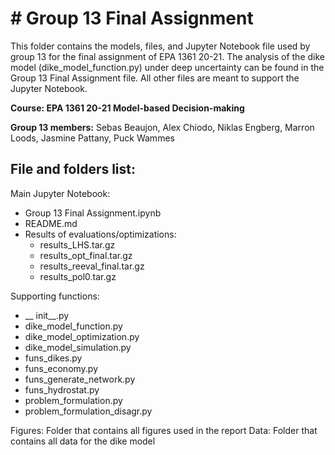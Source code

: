 # # Group 13 Final Assignment

This folder contains the models, files, and Jupyter Notebook file used 
by group 13 for the final assignment of EPA 1361 20-21. The analysis 
of the dike model (dike_model_function.py) under deep uncertainty can 
be found in the Group 13 Final Assignment file. All other files are 
meant to support the Jupyter Notebook.

**Course: EPA 1361 20-21 Model-based Decision-making**

**Group 13 members:** 
Sebas Beaujon, Alex Chiodo, Niklas Engberg, 
Marron Loods, Jasmine Pattany, Puck Wammes


## File and folders list:

Main Jupyter Notebook:
- Group 13 Final Assignment.ipynb
- README.md 
- Results of evaluations/optimizations:
  - results_LHS.tar.gz
  - results_opt_final.tar.gz
  - results_reeval_final.tar.gz
  - results_pol0.tar.gz

Supporting functions:
- __ init__.py
- dike_model_function.py
- dike_model_optimization.py
- dike_model_simulation.py
- funs_dikes.py
- funs_economy.py
- funs_generate_network.py
- funs_hydrostat.py
- problem_formulation.py
- problem_formulation_disagr.py

Figures: Folder that contains all figures used in the report
Data: Folder that contains all data for the dike model
